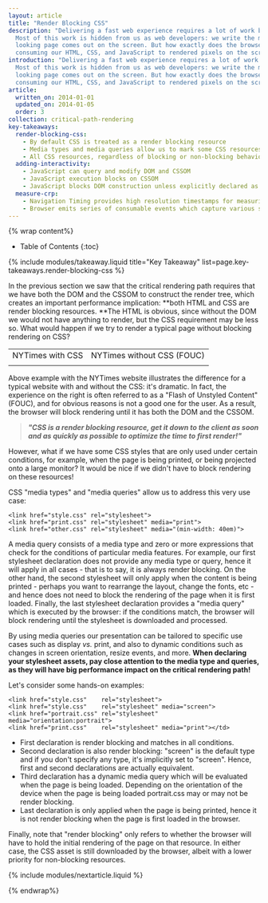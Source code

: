 ```yaml
---
layout: article
title: "Render Blocking CSS"
description: "Delivering a fast web experience requires a lot of work by the browser. 
  Most of this work is hidden from us as web developers: we write the markup, and a nice 
  looking page comes out on the screen. But how exactly does the browser go from 
  consuming our HTML, CSS, and JavaScript to rendered pixels on the screen?"
introduction: "Delivering a fast web experience requires a lot of work by the browser. 
  Most of this work is hidden from us as web developers: we write the markup, and a nice 
  looking page comes out on the screen. But how exactly does the browser go from 
  consuming our HTML, CSS, and JavaScript to rendered pixels on the screen?"
article:
  written_on: 2014-01-01
  updated_on: 2014-01-05
  order: 3
collection: critical-path-rendering
key-takeaways:
  render-blocking-css:
    - By default CSS is treated as a render blocking resource
    - Media types and media queries allow us to mark some CSS resources as non render blocking
    - All CSS resources, regardless of blocking or non-blocking behavior are downloaded by the browser
  adding-interactivity:
    - JavaScript can query and modify DOM and CSSOM
    - JavaScript execution blocks on CSSOM
    - JavaScript blocks DOM construction unless explicitly declared as async</td>
  measure-crp:
    - Navigation Timing provides high resolution timestamps for measuring CRP.
    - Browser emits series of consumable events which capture various stages of the CRP.
---
```

{% wrap content%}

* Table of Contents
{:toc}

{% include modules/takeaway.liquid title="Key Takeaway" list=page.key-takeaways.render-blocking-css %}


In the previous section we saw that the critical rendering path requires that we 
have both the DOM and the CSSOM to construct the render tree, which creates an 
important performance implication: **both HTML and CSS are render blocking 
resources. **The HTML is obvious, since without the DOM we would not have 
anything to render, but the CSS requirement may be less so. What would happen if 
we try to render a typical page without blocking rendering on CSS?

<!-- TODO: Fix formatting of cells -->
<table>
<tr>
<td>NYTimes with CSS</td>
<td>NYTimes without CSS (FOUC)</td>
</tr>
<tr>
<td></td>
<td></td>
</tr>
</table>

Above example with the NYTimes website illustrates the difference for a typical 
website with and without the CSS: it's dramatic. In fact, the experience on the 
right is often referred to as a "Flash of Unstyled Content" (FOUC), and for 
obvious reasons is not a good one for the user. As a result, the browser will 
block rendering until it has both the DOM and the CSSOM. 

> **_"CSS is a render blocking resource, get it down to the client as soon and 
> as quickly as possible to optimize the time to first render!"_**

However, what if we have some CSS styles that are only used under certain 
conditions, for example, when the page is being printed, or being projected onto 
a large monitor? It would be nice if we didn't have to block rendering on these 
resources!  

CSS "media types" and "media queries" allow us to address this very use case:

    <link href="style.css" rel="stylesheet">
    <link href="print.css" rel="stylesheet" media="print">
    <link href="other.css" rel="stylesheet" media="(min-width: 40em)">


A media query consists of a media type and zero or more expressions that check 
for the conditions of particular media features. For example, our first 
stylesheet declaration does not provide any media type or query, hence it will 
apply in all cases - that is to say, it is always render blocking. On the other 
hand, the second stylesheet will only apply when the content is being printed - 
perhaps you want to rearrange the layout, change the fonts, etc - and hence does 
not need to block the rendering of the page when it is first loaded. Finally, 
the last stylesheet declaration provides a "media query" which is executed by 
the browser: if the conditions match, the browser will block rendering until the 
stylesheet is downloaded and processed.

By using media queries our presentation can be tailored to specific use cases 
such as display _vs._ print, and also to dynamic conditions such as changes in 
screen orientation, resize events, and more. **When declaring your stylesheet 
assets, pay close attention to the media type and queries, as they will have big 
performance impact on the critical rendering path!**

Let's consider some hands-on examples:

    <link href="style.css"    rel="stylesheet">
    <link href="style.css"    rel="stylesheet" media="screen">
    <link href="portrait.css" rel="stylesheet" media="orientation:portrait">
    <link href="print.css"    rel="stylesheet" media="print"></td>


* First declaration is render blocking and matches in all conditions.
* Second declaration is also render blocking: "screen" is the default type and 
  if you don't specify any type, it's implicitly set to "screen". Hence, first 
  and second declarations are actually equivalent.
* Third declaration has a dynamic media query which will be evaluated when the 
  page is being loaded. Depending on the orientation of the device when the page 
  is being loaded portrait.css may or may not be render blocking.
* Last declaration is only applied when the page is being printed, hence it is 
  not render blocking when the page is first loaded in the browser.

Finally, note that "render blocking" only refers to whether the browser will 
have to hold the initial rendering of the page on that resource. In either case, 
the CSS asset is still downloaded by the browser, albeit with a lower priority 
for non-blocking resources. 

{% include modules/nextarticle.liquid %}

{% endwrap%}
